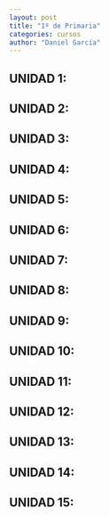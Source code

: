 ```yaml
---
layout: post
title: "1º de Primaria"
categories: cursos
author: "Daniel García"
---
```


## UNIDAD 1: ##

## UNIDAD 2: ##

## UNIDAD 3: ##

## UNIDAD 4: ##

## UNIDAD 5: ##

## UNIDAD 6: ##

## UNIDAD 7: ##

## UNIDAD 8: ##

## UNIDAD 9: ##

## UNIDAD 10: ##

## UNIDAD 11: ##

## UNIDAD 12: ##

## UNIDAD 13: ##

## UNIDAD 14: ##

## UNIDAD 15: ##
